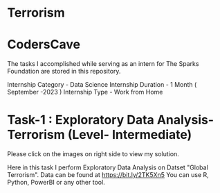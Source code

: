 # Terrorism

# CodersCave
The tasks I accomplished while serving as an intern for The Sparks Foundation are stored in this repository.

Internship Category - Data Science Internship Duration - 1 Month ( September -2023 ) Internship Type - Work from Home

# Task-1 : Exploratory Data Analysis- Terrorism (Level- Intermediate)
Please click on the images on right side to view my solution.

Here in this task I perform Exploratory Data Analysis on Datset "Global Terrorism". Data can be found at https://bit.ly/2TK5Xn5 You can use R, Python, PowerBI or any other tool.
